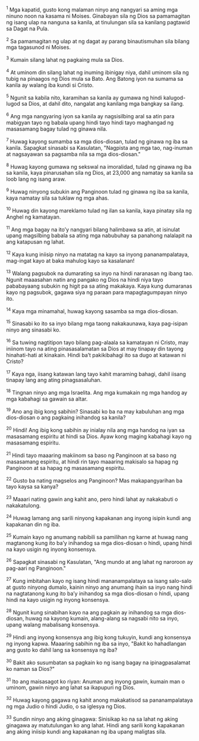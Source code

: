 <sup>1</sup>
Mga kapatid, gusto kong malaman ninyo ang nangyari sa aming mga ninuno noon na kasama ni Moises. Ginabayan sila ng Dios sa pamamagitan ng isang ulap na nanguna sa kanila, at tinulungan sila sa kanilang pagtawid sa Dagat na Pula. 

<sup>2</sup>
Sa pamamagitan ng ulap at ng dagat ay parang binautismuhan sila bilang mga tagasunod ni Moises. 

<sup>3</sup>
Kumain silang lahat ng pagkaing mula sa Dios. 

<sup>4</sup>
At uminom din silang lahat ng inuming ibinigay niya, dahil uminom sila ng tubig na pinaagos ng Dios mula sa Bato. Ang Batong iyon na sumama sa kanila ay walang iba kundi si Cristo. 

<sup>5</sup>
Ngunit sa kabila nito, karamihan sa kanila ay gumawa ng hindi kalugod-lugod sa Dios, at dahil dito, nangalat ang kanilang mga bangkay sa ilang. 

<sup>6</sup>
Ang mga nangyaring iyon sa kanila ay nagsisilbing aral sa atin para mabigyan tayo ng babala upang hindi tayo hindi tayo maghangad ng masasamang bagay tulad ng ginawa nila. 

<sup>7</sup>
Huwag kayong sumamba sa mga dios-diosan, tulad ng ginawa ng iba sa kanila. Sapagkat sinasabi sa Kasulatan, "Nagpista ang mga tao, nag-inuman at nagsayawan sa pagsamba nila sa mga dios-diosan." 

<sup>8</sup>
Huwag kayong gumawa ng sekswal na imoralidad, tulad ng ginawa ng iba sa kanila, kaya pinarusahan sila ng Dios, at 23,000 ang namatay sa kanila sa loob lang ng isang araw. 

<sup>9</sup>
Huwag ninyong subukin ang Panginoon tulad ng ginawa ng iba sa kanila, kaya namatay sila sa tuklaw ng mga ahas. 

<sup>10</sup>
Huwag din kayong mareklamo tulad ng ilan sa kanila, kaya pinatay sila ng Anghel ng kamatayan. 

<sup>11</sup>
Ang mga bagay na itoʼy nangyari bilang halimbawa sa atin, at isinulat upang magsilbing babala sa ating mga nabubuhay sa panahong nalalapit na ang katapusan ng lahat. 

<sup>12</sup>
Kaya kung iniisip ninyo na matatag na kayo sa inyong pananampalataya, mag-ingat kayo at baka mahulog kayo sa kasalanan! 

<sup>13</sup>
Walang pagsubok na dumarating sa inyo na hindi naranasan ng ibang tao. Ngunit maaasahan natin ang pangako ng Dios na hindi niya tayo pababayaang subukin ng higit pa sa ating makakaya. Kaya kung dumaranas kayo ng pagsubok, gagawa siya ng paraan para mapagtagumpayan ninyo ito. 

<sup>14</sup>
Kaya mga minamahal, huwag kayong sasamba sa mga dios-diosan. 

<sup>15</sup>
Sinasabi ko ito sa inyo bilang mga taong nakakaunawa, kaya pag-isipan ninyo ang sinasabi ko. 

<sup>16</sup>
Sa tuwing nagtitipon tayo bilang pag-alaala sa kamatayan ni Cristo, may iniinom tayo na ating pinasasalamatan sa Dios at may tinapay din tayong hinahati-hati at kinakain. Hindi baʼt pakikibahagi ito sa dugo at katawan ni Cristo? 

<sup>17</sup>
Kaya nga, iisang katawan lang tayo kahit maraming bahagi, dahil iisang tinapay lang ang ating pinagsasaluhan. 

<sup>18</sup>
Tingnan ninyo ang mga Israelita. Ang mga kumakain ng mga handog ay mga kabahagi sa gawain sa altar. 

<sup>19</sup>
Ano ang ibig kong sabihin? Sinasabi ko ba na may kabuluhan ang mga dios-diosan o ang pagkaing inihandog sa kanila? 

<sup>20</sup>
Hindi! Ang ibig kong sabihin ay inialay nila ang mga handog na iyan sa masasamang espiritu at hindi sa Dios. Ayaw kong maging kabahagi kayo ng masasamang espiritu. 

<sup>21</sup>
Hindi tayo maaaring makiinom sa baso ng Panginoon at sa baso ng masasamang espiritu, at hindi rin tayo maaaring makisalo sa hapag ng Panginoon at sa hapag ng masasamang espiritu. 

<sup>22</sup>
Gusto ba nating magselos ang Panginoon? Mas makapangyarihan ba tayo kaysa sa kanya? 

<sup>23</sup>
Maaari nating gawin ang kahit ano, pero hindi lahat ay nakakabuti o nakakatulong. 

<sup>24</sup>
Huwag lamang ang sarili ninyong kapakanan ang inyong isipin kundi ang kapakanan din ng iba. 

<sup>25</sup>
Kumain kayo ng anumang nabibili sa pamilihan ng karne at huwag nang magtanong kung ito baʼy inihandog sa mga dios-diosan o hindi, upang hindi na kayo usigin ng inyong konsensya. 

<sup>26</sup>
Sapagkat sinasabi ng Kasulatan, "Ang mundo at ang lahat ng naroroon ay pag-aari ng Panginoon." 

<sup>27</sup>
Kung imbitahan kayo ng isang hindi mananampalataya sa isang salo-salo at gusto ninyong dumalo, kainin ninyo ang anumang ihain sa inyo nang hindi na nagtatanong kung ito baʼy inihandog sa mga dios-diosan o hindi, upang hindi na kayo usigin ng inyong konsensya. 

<sup>28</sup>
Ngunit kung sinabihan kayo na ang pagkain ay inihandog sa mga dios-diosan, huwag na kayong kumain, alang-alang sa nagsabi nito sa inyo, upang walang mabalisang konsensya. 

<sup>29</sup>
Hindi ang inyong konsensya ang ibig kong tukuyin, kundi ang konsensya ng inyong kapwa. Maaaring sabihin ng iba sa inyo, "Bakit ko hahadlangan ang gusto ko dahil lang sa konsensya ng iba? 

<sup>30</sup>
Bakit ako susumbatan sa pagkain ko ng isang bagay na ipinagpasalamat ko naman sa Dios?" 

<sup>31</sup>
Ito ang maisasagot ko riyan: Anuman ang inyong gawin, kumain man o uminom, gawin ninyo ang lahat sa ikapupuri ng Dios. 

<sup>32</sup>
Huwag kayong gagawa ng kahit anong makakatisod sa pananampalataya ng mga Judio o hindi Judio, o sa iglesya ng Dios. 

<sup>33</sup>
Sundin ninyo ang aking ginagawa: Sinisikap ko na sa lahat ng aking ginagawa ay matutulungan ko ang lahat. Hindi ang sarili kong kapakanan ang aking iniisip kundi ang kapakanan ng iba upang maligtas sila.